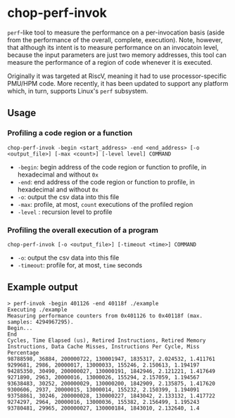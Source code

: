 # chop-perf-invok
`perf`-like tool to measure the performance on a per-invocation basis
(aside from the performance of the overall, complete, execution).
Note, however, that although its intent is to measure performance on an
invocatoin level, because the input parameters are just two memory addresses,
this tool can measure the performance of a region of code whenever it is executed.

Originally it was targeted at RiscV, meaning it had to use processor-specific
PMU/HPM code. More recently, it has been updated to support any platform
which, in turn, supports Linux's `perf` subsystem.

## Usage

### Profiling a code region or a function

```
chop-perf-invok -begin <start_address> -end <end_address> [-o <output_file>] [-max <count>] [-level level] COMMAND
```

- `-begin`: begin address of the code region or function to profile, in hexadecimal and without `0x`
- `-end`: end address of the code region or function to profile, in hexadecimal and without `0x`
- `-o`: output the csv data into this file
- `-max`: profile, at most, `count` executions of the profiled region
- `-level` : recursion level to profile

### Profiling the overall execution of a program

```
chop-perf-invok [-o <output_file>] [-timeout <time>] COMMAND
```

- `-o`: output the csv data into this file
- `-timeout`: profile for, at most, `time` seconds

## Example output

```
> perf-invok -begin 401126 -end 40118f ./example
Executing ./example
Measuring performance counters from 0x401126 to 0x40118f (max. samples: 4294967295).
Begin...
End
Cycles, Time Elapsed (us), Retired Instructions, Retired Memory Instructions, Data Cache Misses, Instructions Per Cycle, Miss Percentage
98788598, 36884, 200000722, 130001947, 1835317, 2.024532, 1.411761
9299681, 2986, 20000017, 13000033, 155246, 2.150613, 1.194197
94285350, 30490, 200000027, 130000191, 1842946, 2.121221, 1.417649
9271890, 2963, 20000016, 13000026, 155294, 2.157059, 1.194567
93638483, 30252, 200000029, 130000200, 1842909, 2.135875, 1.417620
9300606, 2937, 20000015, 13000014, 155232, 2.150399, 1.194091
93758861, 30246, 200000028, 130000227, 1843042, 2.133132, 1.417722
9274297, 2964, 20000016, 13000036, 155382, 2.156499, 1.195243
93780481, 29965, 200000027, 130000184, 1843010, 2.132640, 1.4
```
